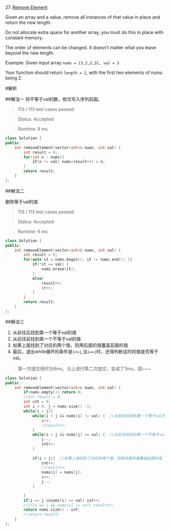 27\. [Remove Element](https://leetcode.com/problems/remove-element)

Given an array and a value, remove all instances of that value in place and return the new length.

Do not allocate extra space for another array, you must do this in place with constant memory.

The order of elements can be changed. It doesn't matter what you leave beyond the new length.

Example:
Given input array `nums = [3,2,2,3], val = 3`

Your function should return `length = 2`, with the first two elements of nums being 2.

#解析

##解法一
将不等于val的数，依次写入序列前面。

> 113 / 113 test cases passed.

> Status: Accepted

> Runtime: 9 ms

```cpp
class Solution {
public:
    int removeElement(vector<int>& nums, int val) {
        int result = 0;
        for(int n : nums){
            if(n != val) nums[result++] = n;
        }
        return result;
    }
};
```


##解法二

删除等于val的值

> 113 / 113 test cases passed.

> Status: Accepted

> Runtime: 6 ms

```cpp
class Solution {
public:
    int removeElement(vector<int>& nums, int val) {
        int result = 0;
        for(auto it = nums.begin(); it != nums.end(); ){
            if(*it == val) {
                nums.erase(it);
            }
            else{
                result++;
                it++;                
            }
        }
        return result;
    }
};
```

##解法三
1. 从前往后找到第一个等于val的值
2. 从后往前找到第一个不等于val的值
3. 如果上面找到了对应的两个值，则用后面的值覆盖前面的值
4. 最后，退出while循环的条件是`i>=j`,当`i==j`时，还得判断这时的值是否等于val。

> 第一次提交用时为9ms，马上进行第二次提交，变成了3ms。囧~~~

```cpp
class Solution {
public:
    int removeElement(vector<int>& nums, int val) {
        if(nums.empty()) return 0;
        //int result = 0;
        int cnt = 0;
        int i = 0, j = nums.size() -1; 
        while(i < j){
            while(i < j && nums[i] != val) {  //从前往后找到第一个等于val的值
                i++;
                //result++;
            }
            while(i < j && nums[j] == val) {  //从后往前找到第一个不等于val的值
                j--;
                cnt++;
            }
                
            if(i < j){  //如果上面找到了对应的两个值，则用后面的值覆盖前面的值
                cnt++;
                //result++;
                nums[i] = nums[j];
                i++;
                j--;                    
            }

        }
        if(i == j &&nums[i] == val) cnt++;
        //if(i == j && nums[i] != val) result++;
        return nums.size() - cnt;
        //return result;
    }
};
```
